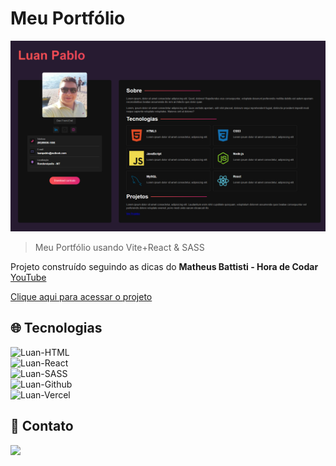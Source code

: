 # Meu Portfólio

![preview](./.github/preview.png)

>Meu Portfólio usando Vite+React & SASS

Projeto construído seguindo as dicas do <b>Matheus Battisti - Hora de Codar</b> [YouTube](https://www.youtube.com/watch?v=5h4vMtBlQQU&t)

[Clique aqui para acessar o projeto](https://meu-portfolio-amber.vercel.app/)

## 🌐 Tecnologias 

<img alt="Luan-HTML" src="https://img.shields.io/badge/HTML5-E34F26?style=for-the-badge&logo=html5&logoColor=white"> <br>
<img alt="Luan-React" src="https://img.shields.io/badge/React-20232A?style=for-the-badge&logo=react&logoColor=61DAFB"><br>
<img alt="Luan-SASS" src="https://img.shields.io/badge/Sass-CC6699?style=for-the-badge&logo=sass&logoColor=white"><br>
<img alt="Luan-Github" src="https://img.shields.io/badge/GitHub-100000?style=for-the-badge&logo=github&logoColor=white"><br>
<img alt="Luan-Vercel" src="https://img.shields.io/badge/Vercel-000000?style=for-the-badge&logo=vercel&logoColor=white"><br>

## 📱 Contato

<a href = "mailto:luanpablo@outlook.com"><img src="https://img.shields.io/badge/Outlook-0078D4?style=for-the-badge&logo=microsoft-outlook&logoColor=white" target="_blank"></a>
